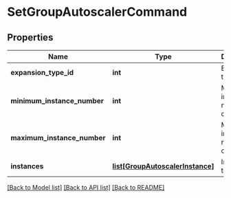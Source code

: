 # SetGroupAutoscalerCommand

## Properties
Name | Type | Description | Notes
------------ | ------------- | ------------- | -------------
**expansion_type_id** | **int** | Expansion type | 
**minimum_instance_number** | **int** | Minimum instance number in container | 
**maximum_instance_number** | **int** | Minimum instance number in container | 
**instances** | [**list[GroupAutoscalerInstance]**](GroupAutoscalerInstance.md) | Instances to scaling | 

[[Back to Model list]](../README.md#documentation-for-models) [[Back to API list]](../README.md#documentation-for-api-endpoints) [[Back to README]](../README.md)


